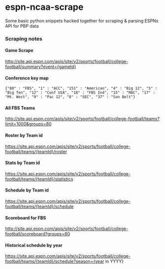 # espn-ncaa-scrape
Some basic python snippets hacked together for scraping & parsing ESPNs API for PBP data

### Scraping notes

#### Game Scrape
http://site.api.espn.com/apis/site/v2/sports/football/college-football/summary?event={gameId}

#### Conference key map

`{"80" : "FBS", "1" : "ACC", "151" : "American", "4" : "Big 12", "5" : "Big Ten", "12" : "Conf USA", "18" : "FBS Ind", "15" : "MAC", "17" : "Mt. West", "9" : "Pac 12", "8" : "SEC", "37" : "Sun Belt"}`

#### All FBS Teams
http://site.api.espn.com/apis/site/v2/sports/football/college-football/teams?limit=1000&groups=80

#### Roster by Team id
https://site.api.espn.com/apis/site/v2/sports/football/college-football/teams/{teamId}/roster

#### Stats by Team id
https://site.api.espn.com/apis/site/v2/sports/football/college-football/teams/{teamId}/statistics

#### Schedule by Team id
https://site.api.espn.com/apis/site/v2/sports/football/college-football/teams/{teamId}/schedule

#### Scoreboard for FBS
http://site.api.espn.com/apis/site/v2/sports/football/college-football/scoreboard?groups=80

#### Historical schedule by year
https://site.api.espn.com/apis/site/v2/sports/football/college-football/teams/{teamId}/schedule?season={year in YYYY}
